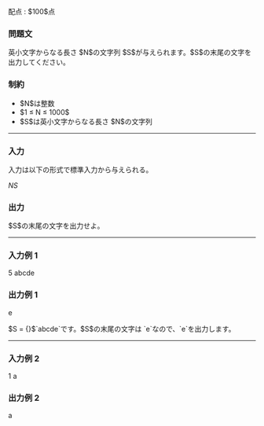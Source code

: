 
<div>

<span>

<span>

<p>
配点 : $100$点
</p>

<div>

<section>

### **問題文**

<p>
英小文字からなる長さ $N$の文字列 $S$が与えられます。$S$の末尾の文字を出力してください。
</p>

</section>

</div>

<div>

<section>

### **制約**

<ul>

<li>
$N$は整数
</li>

<li>
$1 ≤ N ≤ 1000$
</li>

<li>
$S$は英小文字からなる長さ $N$の文字列
</li>

</ul>

</section>

</div>

---

<div>

<div>

<section>

### **入力**

<p>
入力は以下の形式で標準入力から与えられる。
</p>

<div>

$N$$S$
</div>

</section>

</div>

<div>

<section>

### **出力**

<p>
$S$の末尾の文字を出力せよ。
</p>

</section>

</div>

</div>

---

<div>

<section>

### **入力例 1**

<div>

5
abcde

</div>

</section>

</div>

<div>

<section>

### **出力例 1**

<div>

e

</div>

<p>
$S = {}$`abcde`です。$S$の末尾の文字は `e`なので、`e`を出力します。
</p>

</section>

</div>

---

<div>

<section>

### **入力例 2**

<div>

1
a

</div>

</section>

</div>

<div>

<section>

### **出力例 2**

<div>

a

</div>

</section>

</div>

</span>

</span>

</div>
